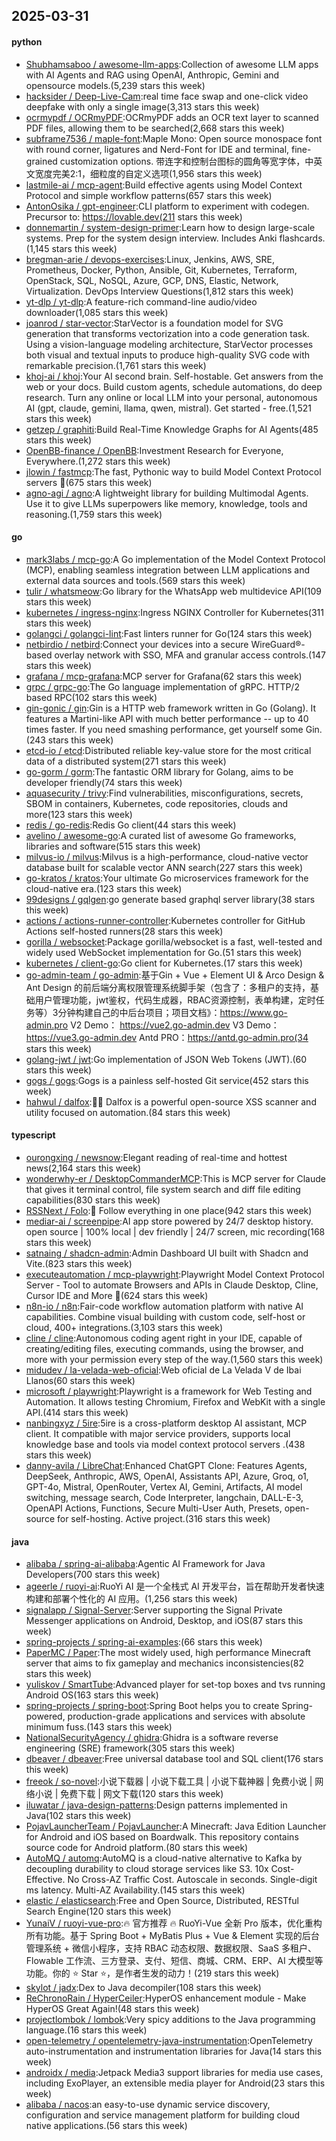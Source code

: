 ## 2025-03-31

#### python
* [Shubhamsaboo / awesome-llm-apps](https://github.com/Shubhamsaboo/awesome-llm-apps):Collection of awesome LLM apps with AI Agents and RAG using OpenAI, Anthropic, Gemini and opensource models.(5,239 stars this week)
* [hacksider / Deep-Live-Cam](https://github.com/hacksider/Deep-Live-Cam):real time face swap and one-click video deepfake with only a single image(3,313 stars this week)
* [ocrmypdf / OCRmyPDF](https://github.com/ocrmypdf/OCRmyPDF):OCRmyPDF adds an OCR text layer to scanned PDF files, allowing them to be searched(2,668 stars this week)
* [subframe7536 / maple-font](https://github.com/subframe7536/maple-font):Maple Mono: Open source monospace font with round corner, ligatures and Nerd-Font for IDE and terminal, fine-grained customization options. 带连字和控制台图标的圆角等宽字体，中英文宽度完美2:1，细粒度的自定义选项(1,956 stars this week)
* [lastmile-ai / mcp-agent](https://github.com/lastmile-ai/mcp-agent):Build effective agents using Model Context Protocol and simple workflow patterns(657 stars this week)
* [AntonOsika / gpt-engineer](https://github.com/AntonOsika/gpt-engineer):CLI platform to experiment with codegen. Precursor to: https://lovable.dev(211 stars this week)
* [donnemartin / system-design-primer](https://github.com/donnemartin/system-design-primer):Learn how to design large-scale systems. Prep for the system design interview. Includes Anki flashcards.(1,145 stars this week)
* [bregman-arie / devops-exercises](https://github.com/bregman-arie/devops-exercises):Linux, Jenkins, AWS, SRE, Prometheus, Docker, Python, Ansible, Git, Kubernetes, Terraform, OpenStack, SQL, NoSQL, Azure, GCP, DNS, Elastic, Network, Virtualization. DevOps Interview Questions(1,812 stars this week)
* [yt-dlp / yt-dlp](https://github.com/yt-dlp/yt-dlp):A feature-rich command-line audio/video downloader(1,085 stars this week)
* [joanrod / star-vector](https://github.com/joanrod/star-vector):StarVector is a foundation model for SVG generation that transforms vectorization into a code generation task. Using a vision-language modeling architecture, StarVector processes both visual and textual inputs to produce high-quality SVG code with remarkable precision.(1,761 stars this week)
* [khoj-ai / khoj](https://github.com/khoj-ai/khoj):Your AI second brain. Self-hostable. Get answers from the web or your docs. Build custom agents, schedule automations, do deep research. Turn any online or local LLM into your personal, autonomous AI (gpt, claude, gemini, llama, qwen, mistral). Get started - free.(1,521 stars this week)
* [getzep / graphiti](https://github.com/getzep/graphiti):Build Real-Time Knowledge Graphs for AI Agents(485 stars this week)
* [OpenBB-finance / OpenBB](https://github.com/OpenBB-finance/OpenBB):Investment Research for Everyone, Everywhere.(1,272 stars this week)
* [jlowin / fastmcp](https://github.com/jlowin/fastmcp):The fast, Pythonic way to build Model Context Protocol servers 🚀(675 stars this week)
* [agno-agi / agno](https://github.com/agno-agi/agno):A lightweight library for building Multimodal Agents. Use it to give LLMs superpowers like memory, knowledge, tools and reasoning.(1,759 stars this week)

#### go
* [mark3labs / mcp-go](https://github.com/mark3labs/mcp-go):A Go implementation of the Model Context Protocol (MCP), enabling seamless integration between LLM applications and external data sources and tools.(569 stars this week)
* [tulir / whatsmeow](https://github.com/tulir/whatsmeow):Go library for the WhatsApp web multidevice API(109 stars this week)
* [kubernetes / ingress-nginx](https://github.com/kubernetes/ingress-nginx):Ingress NGINX Controller for Kubernetes(311 stars this week)
* [golangci / golangci-lint](https://github.com/golangci/golangci-lint):Fast linters runner for Go(124 stars this week)
* [netbirdio / netbird](https://github.com/netbirdio/netbird):Connect your devices into a secure WireGuard®-based overlay network with SSO, MFA and granular access controls.(147 stars this week)
* [grafana / mcp-grafana](https://github.com/grafana/mcp-grafana):MCP server for Grafana(62 stars this week)
* [grpc / grpc-go](https://github.com/grpc/grpc-go):The Go language implementation of gRPC. HTTP/2 based RPC(102 stars this week)
* [gin-gonic / gin](https://github.com/gin-gonic/gin):Gin is a HTTP web framework written in Go (Golang). It features a Martini-like API with much better performance -- up to 40 times faster. If you need smashing performance, get yourself some Gin.(243 stars this week)
* [etcd-io / etcd](https://github.com/etcd-io/etcd):Distributed reliable key-value store for the most critical data of a distributed system(271 stars this week)
* [go-gorm / gorm](https://github.com/go-gorm/gorm):The fantastic ORM library for Golang, aims to be developer friendly(74 stars this week)
* [aquasecurity / trivy](https://github.com/aquasecurity/trivy):Find vulnerabilities, misconfigurations, secrets, SBOM in containers, Kubernetes, code repositories, clouds and more(123 stars this week)
* [redis / go-redis](https://github.com/redis/go-redis):Redis Go client(44 stars this week)
* [avelino / awesome-go](https://github.com/avelino/awesome-go):A curated list of awesome Go frameworks, libraries and software(515 stars this week)
* [milvus-io / milvus](https://github.com/milvus-io/milvus):Milvus is a high-performance, cloud-native vector database built for scalable vector ANN search(227 stars this week)
* [go-kratos / kratos](https://github.com/go-kratos/kratos):Your ultimate Go microservices framework for the cloud-native era.(123 stars this week)
* [99designs / gqlgen](https://github.com/99designs/gqlgen):go generate based graphql server library(38 stars this week)
* [actions / actions-runner-controller](https://github.com/actions/actions-runner-controller):Kubernetes controller for GitHub Actions self-hosted runners(28 stars this week)
* [gorilla / websocket](https://github.com/gorilla/websocket):Package gorilla/websocket is a fast, well-tested and widely used WebSocket implementation for Go.(51 stars this week)
* [kubernetes / client-go](https://github.com/kubernetes/client-go):Go client for Kubernetes.(17 stars this week)
* [go-admin-team / go-admin](https://github.com/go-admin-team/go-admin):基于Gin + Vue + Element UI & Arco Design & Ant Design 的前后端分离权限管理系统脚手架（包含了：多租户的支持，基础用户管理功能，jwt鉴权，代码生成器，RBAC资源控制，表单构建，定时任务等）3分钟构建自己的中后台项目；项目文档》：https://www.go-admin.pro V2 Demo： https://vue2.go-admin.dev V3 Demo： https://vue3.go-admin.dev Antd PRO：https://antd.go-admin.pro(34 stars this week)
* [golang-jwt / jwt](https://github.com/golang-jwt/jwt):Go implementation of JSON Web Tokens (JWT).(60 stars this week)
* [gogs / gogs](https://github.com/gogs/gogs):Gogs is a painless self-hosted Git service(452 stars this week)
* [hahwul / dalfox](https://github.com/hahwul/dalfox):🌙🦊 Dalfox is a powerful open-source XSS scanner and utility focused on automation.(84 stars this week)

#### typescript
* [ourongxing / newsnow](https://github.com/ourongxing/newsnow):Elegant reading of real-time and hottest news(2,164 stars this week)
* [wonderwhy-er / DesktopCommanderMCP](https://github.com/wonderwhy-er/DesktopCommanderMCP):This is MCP server for Claude that gives it terminal control, file system search and diff file editing capabilities(830 stars this week)
* [RSSNext / Folo](https://github.com/RSSNext/Folo):🧡 Follow everything in one place(942 stars this week)
* [mediar-ai / screenpipe](https://github.com/mediar-ai/screenpipe):AI app store powered by 24/7 desktop history. open source | 100% local | dev friendly | 24/7 screen, mic recording(168 stars this week)
* [satnaing / shadcn-admin](https://github.com/satnaing/shadcn-admin):Admin Dashboard UI built with Shadcn and Vite.(823 stars this week)
* [executeautomation / mcp-playwright](https://github.com/executeautomation/mcp-playwright):Playwright Model Context Protocol Server - Tool to automate Browsers and APIs in Claude Desktop, Cline, Cursor IDE and More 🔌(624 stars this week)
* [n8n-io / n8n](https://github.com/n8n-io/n8n):Fair-code workflow automation platform with native AI capabilities. Combine visual building with custom code, self-host or cloud, 400+ integrations.(3,103 stars this week)
* [cline / cline](https://github.com/cline/cline):Autonomous coding agent right in your IDE, capable of creating/editing files, executing commands, using the browser, and more with your permission every step of the way.(1,560 stars this week)
* [midudev / la-velada-web-oficial](https://github.com/midudev/la-velada-web-oficial):Web oficial de La Velada V de Ibai Llanos(60 stars this week)
* [microsoft / playwright](https://github.com/microsoft/playwright):Playwright is a framework for Web Testing and Automation. It allows testing Chromium, Firefox and WebKit with a single API.(414 stars this week)
* [nanbingxyz / 5ire](https://github.com/nanbingxyz/5ire):5ire is a cross-platform desktop AI assistant, MCP client. It compatible with major service providers, supports local knowledge base and tools via model context protocol servers .(438 stars this week)
* [danny-avila / LibreChat](https://github.com/danny-avila/LibreChat):Enhanced ChatGPT Clone: Features Agents, DeepSeek, Anthropic, AWS, OpenAI, Assistants API, Azure, Groq, o1, GPT-4o, Mistral, OpenRouter, Vertex AI, Gemini, Artifacts, AI model switching, message search, Code Interpreter, langchain, DALL-E-3, OpenAPI Actions, Functions, Secure Multi-User Auth, Presets, open-source for self-hosting. Active project.(316 stars this week)

#### java
* [alibaba / spring-ai-alibaba](https://github.com/alibaba/spring-ai-alibaba):Agentic AI Framework for Java Developers(700 stars this week)
* [ageerle / ruoyi-ai](https://github.com/ageerle/ruoyi-ai):RuoYi AI 是一个全栈式 AI 开发平台，旨在帮助开发者快速构建和部署个性化的 AI 应用。(1,256 stars this week)
* [signalapp / Signal-Server](https://github.com/signalapp/Signal-Server):Server supporting the Signal Private Messenger applications on Android, Desktop, and iOS(87 stars this week)
* [spring-projects / spring-ai-examples](https://github.com/spring-projects/spring-ai-examples):(66 stars this week)
* [PaperMC / Paper](https://github.com/PaperMC/Paper):The most widely used, high performance Minecraft server that aims to fix gameplay and mechanics inconsistencies(82 stars this week)
* [yuliskov / SmartTube](https://github.com/yuliskov/SmartTube):Advanced player for set-top boxes and tvs running Android OS(163 stars this week)
* [spring-projects / spring-boot](https://github.com/spring-projects/spring-boot):Spring Boot helps you to create Spring-powered, production-grade applications and services with absolute minimum fuss.(143 stars this week)
* [NationalSecurityAgency / ghidra](https://github.com/NationalSecurityAgency/ghidra):Ghidra is a software reverse engineering (SRE) framework(305 stars this week)
* [dbeaver / dbeaver](https://github.com/dbeaver/dbeaver):Free universal database tool and SQL client(176 stars this week)
* [freeok / so-novel](https://github.com/freeok/so-novel):小说下载器 | 小说下载工具 | 小说下载神器 | 免费小说 | 网络小说 | 免费下载 | 网文下载(120 stars this week)
* [iluwatar / java-design-patterns](https://github.com/iluwatar/java-design-patterns):Design patterns implemented in Java(102 stars this week)
* [PojavLauncherTeam / PojavLauncher](https://github.com/PojavLauncherTeam/PojavLauncher):A Minecraft: Java Edition Launcher for Android and iOS based on Boardwalk. This repository contains source code for Android platform.(80 stars this week)
* [AutoMQ / automq](https://github.com/AutoMQ/automq):AutoMQ is a cloud-native alternative to Kafka by decoupling durability to cloud storage services like S3. 10x Cost-Effective. No Cross-AZ Traffic Cost. Autoscale in seconds. Single-digit ms latency. Multi-AZ Availability.(145 stars this week)
* [elastic / elasticsearch](https://github.com/elastic/elasticsearch):Free and Open Source, Distributed, RESTful Search Engine(120 stars this week)
* [YunaiV / ruoyi-vue-pro](https://github.com/YunaiV/ruoyi-vue-pro):🔥 官方推荐 🔥 RuoYi-Vue 全新 Pro 版本，优化重构所有功能。基于 Spring Boot + MyBatis Plus + Vue & Element 实现的后台管理系统 + 微信小程序，支持 RBAC 动态权限、数据权限、SaaS 多租户、Flowable 工作流、三方登录、支付、短信、商城、CRM、ERP、AI 大模型等功能。你的 ⭐️ Star ⭐️，是作者生发的动力！(219 stars this week)
* [skylot / jadx](https://github.com/skylot/jadx):Dex to Java decompiler(108 stars this week)
* [ReChronoRain / HyperCeiler](https://github.com/ReChronoRain/HyperCeiler):HyperOS enhancement module - Make HyperOS Great Again!(48 stars this week)
* [projectlombok / lombok](https://github.com/projectlombok/lombok):Very spicy additions to the Java programming language.(16 stars this week)
* [open-telemetry / opentelemetry-java-instrumentation](https://github.com/open-telemetry/opentelemetry-java-instrumentation):OpenTelemetry auto-instrumentation and instrumentation libraries for Java(14 stars this week)
* [androidx / media](https://github.com/androidx/media):Jetpack Media3 support libraries for media use cases, including ExoPlayer, an extensible media player for Android(23 stars this week)
* [alibaba / nacos](https://github.com/alibaba/nacos):an easy-to-use dynamic service discovery, configuration and service management platform for building cloud native applications.(56 stars this week)
